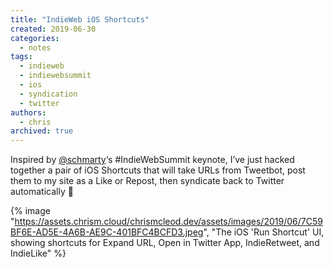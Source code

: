 ```yaml
---
title: "IndieWeb iOS Shortcuts"
created: 2019-06-30
categories:
  - notes
tags:
  - indieweb
  - indiewebsummit
  - ios
  - syndication
  - twitter
authors:
  - chris
archived: true
---
```


Inspired by [@schmarty](https://martymcgui.re/)‘s #IndieWebSummit keynote, I’ve just hacked together a pair of iOS Shortcuts that will take URLs from Tweetbot, post them to my site as a Like or Repost, then syndicate back to Twitter automatically 🙌

{% image "https://assets.chrism.cloud/chrismcleod.dev/assets/images/2019/06/7C59BF6E-AD5E-4A6B-AE9C-401BFC4BCFD3.jpeg", "The iOS 'Run Shortcut' UI, showing shortcuts for Expand URL, Open in Twitter App, IndieRetweet, and IndieLike" %}
